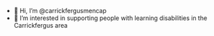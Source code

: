 - 👋 Hi, I’m @carrickfergusmencap
- 👀 I’m interested in supporting people with learning disabilities in the Carrickfergus area

<!---
carrickfergusmencap/carrickfergusmencap is a ✨ special ✨ repository because its `README.md` (this file) appears on your GitHub profile.
You can click the Preview link to take a look at your changes.
--->
